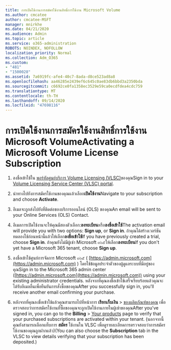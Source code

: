 ```yaml
---
title: การเปิดใช้งานการสมัครใช้งานสิทธิ์การใช้งาน Microsoft Volume
ms.author: cmcatee
author: cmcatee-MSFT
manager: mnirkhe
ms.date: 04/21/2020
ms.audience: Admin
ms.topic: article
ms.service: o365-administration
ROBOTS: NOINDEX, NOFOLLOW
localization_priority: Normal
ms.collection: Adm_O365
ms.custom:
- "481"
- "1500028"
ms.assetid: 7a6919fc-afe4-40c7-8ada-d8ce523ad8a8
ms.openlocfilehash: aa46285e2439ef6c645c0ae83db6bbd3a2350bda
ms.sourcegitcommit: c6692ce0fa1358ec3529e59ca0ecdfdea4cdc759
ms.translationtype: MT
ms.contentlocale: th-TH
ms.lasthandoff: 09/14/2020
ms.locfileid: "47698116"
---
```

# <a name="activating-a-microsoft-volume-license-subscription"></a><span data-ttu-id="f7914-102">การเปิดใช้งานการสมัครใช้งานสิทธิ์การใช้งาน Microsoft Volume</span><span class="sxs-lookup"><span data-stu-id="f7914-102">Activating a Microsoft Volume License Subscription</span></span>

1. <span data-ttu-id="f7914-103">ลงชื่อเข้าใช้ใน [พอร์ทัลศูนย์บริการ Volume Licensing (VLSC)](https://go.microsoft.com/fwlink/p/?LinkId=329762)ของคุณ</span><span class="sxs-lookup"><span data-stu-id="f7914-103">Sign in to your [Volume Licensing Service Center (VLSC) portal](https://go.microsoft.com/fwlink/p/?LinkId=329762).</span></span>

2. <span data-ttu-id="f7914-104">นำทางไปยังการสมัครใช้งานของคุณแล้วเลือก**เปิดใช้งาน**</span><span class="sxs-lookup"><span data-stu-id="f7914-104">Navigate to your subscription and choose **Activate**.</span></span>

3. <span data-ttu-id="f7914-105">อีเมลจะถูกส่งไปยังที่ติดต่อของบริการออนไลน์ (OLS) ของคุณ</span><span class="sxs-lookup"><span data-stu-id="f7914-105">An email will be sent to your Online Services (OLS) Contact.</span></span>

4. <span data-ttu-id="f7914-106">อีเมลการเปิดใช้งานจะให้คุณมีสองตัวเลือก:**ลงทะเบียน**หรือ**ลงชื่อเข้าใช้**</span><span class="sxs-lookup"><span data-stu-id="f7914-106">The activation email will provide you with two options: **Sign up**, or **Sign in**.</span></span> <span data-ttu-id="f7914-107">ถ้าคุณได้สร้างเวอร์ชันทดลองใช้ก่อนหน้านี้แล้วให้เลือก**ลงชื่อเข้าใช้**</span><span class="sxs-lookup"><span data-stu-id="f7914-107">If you have previously created a trial, choose **Sign in**.</span></span> <span data-ttu-id="f7914-108">ถ้าคุณยังไม่มีผู้เช่า Microsoft ๓๖๕ให้เลือก**ลงทะเบียน**</span><span class="sxs-lookup"><span data-stu-id="f7914-108">If you don't yet have a Microsoft 365 tenant, choose **Sign up**.</span></span>

5. <span data-ttu-id="f7914-109">ลงชื่อเข้าใช้ศูนย์การจัดการ Microsoft ๓๖๕ ( [https://admin.microsoft.com](https://admin.microsoft.com) ) โดยใช้ข้อมูลประจำตัวของผู้ดูแลระบบที่มีอยู่ของคุณ</span><span class="sxs-lookup"><span data-stu-id="f7914-109">Sign in to the Microsoft 365 admin center ([https://admin.microsoft.com](https://admin.microsoft.com)) using your existing administrator credentials.</span></span> <span data-ttu-id="f7914-110">หลังจากที่คุณลงชื่อเข้าใช้เสร็จเรียบร้อยแล้วคุณจะได้รับอีเมลอื่นเพื่อยืนยันการสั่งซื้อของคุณ</span><span class="sxs-lookup"><span data-stu-id="f7914-110">After you successfully sign in, you'll receive another email confirming your purchase.</span></span>

6. <span data-ttu-id="f7914-111">หลังจากที่คุณลงชื่อเข้าใช้แล้วคุณสามารถไปที่หน้าการ **เรียกเก็บเงิน** \> [ของผลิตภัณฑ์ของคุณ](https://go.microsoft.com/fwlink/p/?linkid=842054) เพื่อตรวจสอบว่าการสมัครใช้งานที่ซื้อของคุณจะถูกเปิดใช้งานภายในผู้เช่าของคุณ</span><span class="sxs-lookup"><span data-stu-id="f7914-111">After you've signed in, you can go to the **Billing** \> [Your products](https://go.microsoft.com/fwlink/p/?linkid=842054) page to verify that your purchased subscriptions are activated within your tenant.</span></span> <span data-ttu-id="f7914-112">(นอกจากนี้คุณยังสามารถเลือกแท็บการ **สมัคร** ใช้งานใน VLSC เพื่อดูรายละเอียดการตรวจสอบว่าการสมัครใช้งานของคุณถูกฝากแล้ว)</span><span class="sxs-lookup"><span data-stu-id="f7914-112">(You can also choose the **Subscription** tab in the VLSC to view details verifying that your subscription has been deposited.)</span></span>
